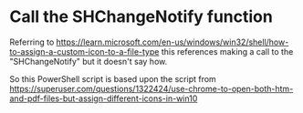 # Call the SHChangeNotify function
Referring to https://learn.microsoft.com/en-us/windows/win32/shell/how-to-assign-a-custom-icon-to-a-file-type this references making a call to the "SHChangeNotify" but it doesn't say how.

So this PowerShell script is based upon the script from https://superuser.com/questions/1322424/use-chrome-to-open-both-htm-and-pdf-files-but-assign-different-icons-in-win10
